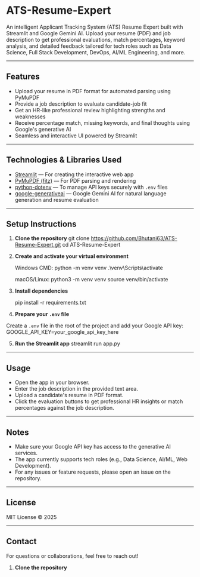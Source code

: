 # ATS-Resume-Expert

An intelligent Applicant Tracking System (ATS) Resume Expert built with Streamlit and Google Gemini AI. Upload your resume (PDF) and job description to get professional evaluations,
match percentages, keyword analysis, and detailed feedback tailored for tech roles such as Data Science, Full Stack Development, DevOps, AI/ML Engineering, and more.

---

## Features

- Upload your resume in PDF format for automated parsing using PyMuPDF
- Provide a job description to evaluate candidate-job fit
- Get an HR-like professional review highlighting strengths and weaknesses
- Receive percentage match, missing keywords, and final thoughts using Google's generative AI
- Seamless and interactive UI powered by Streamlit

---

## Technologies & Libraries Used

- [Streamlit](https://streamlit.io/) — For creating the interactive web app
- [PyMuPDF (fitz)](https://pymupdf.readthedocs.io/en/latest/) — For PDF parsing and rendering
- [python-dotenv](https://saurabh-kumar.com/python-dotenv/) — To manage API keys securely with `.env` files
- [google-generativeai](https://developers.generativeai.google/) — Google Gemini AI for natural language generation and resume evaluation

---

## Setup Instructions
1. **Clone the repository**
  git clone https://github.com/Bhutani63/ATS-Resume-Expert.git
  cd ATS-Resume-Expert
2. **Create and activate your virtual environment**

    Windows CMD:
    python -m venv venv
    .\venv\Scripts\activate
   
    macOS/Linux:
   python3 -m venv venv
   source venv/bin/activate


3. **Install dependencies**

    pip install -r requirements.txt


4. **Prepare your `.env` file**

  Create a `.env` file in the root of the project and add your Google API key:
    GOOGLE_API_KEY=your_google_api_key_here


5. **Run the Streamlit app**
  streamlit run app.py


---

## Usage

- Open the app in your browser.
- Enter the job description in the provided text area.
- Upload a candidate's resume in PDF format.
- Click the evaluation buttons to get professional HR insights or match percentages against the job description.

---

## Notes

- Make sure your Google API key has access to the generative AI services.
- The app currently supports tech roles (e.g., Data Science, AI/ML, Web Development).
- For any issues or feature requests, please open an issue on the repository.

---

## License

MIT License © 2025

---

## Contact

For questions or collaborations, feel free to reach out!


1. **Clone the repository**


